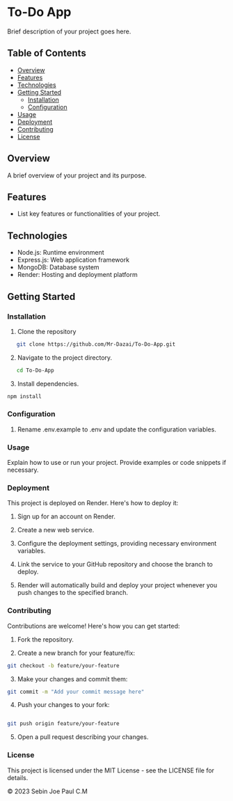 # To-Do App

Brief description of your project goes here.

## Table of Contents

- [Overview](#overview)
- [Features](#features)
- [Technologies](#technologies)
- [Getting Started](#getting-started)
  - [Installation](#installation)
  - [Configuration](#configuration)
- [Usage](#usage)
- [Deployment](#deployment)
- [Contributing](#contributing)
- [License](#license)

## Overview

A brief overview of your project and its purpose.

## Features

- List key features or functionalities of your project.

## Technologies

- Node.js: Runtime environment
- Express.js: Web application framework
- MongoDB: Database system
- Render: Hosting and deployment platform

## Getting Started

### Installation

1. Clone the repository

```sh
   git clone https://github.com/Mr-Dazai/To-Do-App.git
```

2. Navigate to the project directory.

```sh
   cd To-Do-App
```

3. Install dependencies.

```sh
npm install
```

### Configuration

1. Rename .env.example to .env and update the configuration variables.

### Usage

Explain how to use or run your project. Provide examples or code snippets if necessary.

### Deployment

This project is deployed on Render. Here's how to deploy it:

1. Sign up for an account on Render.

2. Create a new web service.

3. Configure the deployment settings, providing necessary environment variables.

4. Link the service to your GitHub repository and choose the branch to deploy.

5. Render will automatically build and deploy your project whenever you push changes to the specified branch.

### Contributing

Contributions are welcome! Here's how you can get started:

1. Fork the repository.

2. Create a new branch for your feature/fix:

```sh
git checkout -b feature/your-feature
```

3. Make your changes and commit them:

```sh
git commit -m "Add your commit message here"
```

4. Push your changes to your fork:

```sh

git push origin feature/your-feature
```

5. Open a pull request describing your changes.

### License

This project is licensed under the MIT License - see the LICENSE file for details.

© 2023 Sebin Joe Paul C.M
